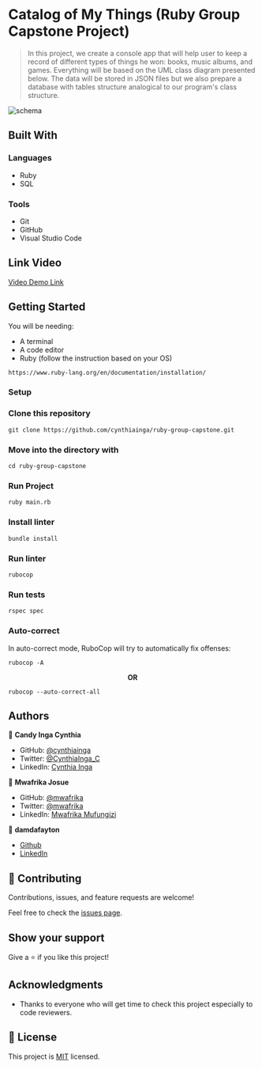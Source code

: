 # Catalog of My Things (Ruby Group Capstone Project)

> In this project, we create a console app that will help user to keep a record of different types of things he won: books, music albums, and games. Everything will be based on the UML class diagram presented below. The data will be stored in JSON files but we also prepare a database with tables structure analogical to our program's class structure.

![schema](https://raw.githubusercontent.com/microverseinc/curriculum-ruby/main/group-capstone/images/catalog_of_my_things.png?token=GHSAT0AAAAAABQQDFYMY5Z2J6QEWFCWDVOQYTL3YUQ)

## Built With

### Languages

- Ruby
- SQL

### Tools

- Git
- GitHub
- Visual Studio Code

## Link Video

[Video Demo Link]()


## Getting Started

You will be needing:

- A terminal
- A code editor
- Ruby (follow the instruction based on your OS)

`https://www.ruby-lang.org/en/documentation/installation/`

### Setup

### Clone this repository

`git clone https://github.com/cynthiainga/ruby-group-capstone.git`

### Move into the directory with

`cd ruby-group-capstone`

### Run Project

`ruby main.rb`

### Install linter

`bundle install`

### Run linter

`rubocop`

### Run tests

`rspec spec`

### Auto-correct

In auto-correct mode, RuboCop will try to automatically fix offenses:

`rubocop -A`

**<div align=center>OR</div>**

`rubocop --auto-correct-all`


## Authors


👤 **Candy Inga Cynthia**

- GitHub: [@cynthiainga](https://github.com/cynthiainga)
- Twitter: [@CynthiaInga_C](https://twitter.com/CynthiaInga_C)
- LinkedIn: [Cynthia Inga](https://www.linkedin.com/in/cynthia-inga/)

👤 **Mwafrika Josue**

- GitHub: [@mwafrika](https://github.com/mwafrika)
- Twitter: [@mwafrika](@mwafrikamufung1)
- LinkedIn: [Mwafrika Mufungizi](https://www.linkedin.com/in/mwafrika-mufungizi/)

👤 **damdafayton**

- [Github](https://github.com/damdafayton)
- [LinkedIn](https://linkedin.com/in/damdafayton)

## 🤝 Contributing

Contributions, issues, and feature requests are welcome!

Feel free to check the [issues page](https://github.com/cynthiainga/ruby-group-capstone/issues).

## Show your support

Give a ⭐️ if you like this project!

## Acknowledgments

- Thanks to everyone who will get time to check this project especially to code reviewers.
## 📝 License

This project is [MIT](./MIT.md) licensed.
